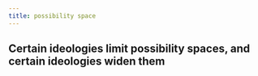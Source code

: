 ```yaml
---
title: possibility space
---
```


## Certain ideologies limit possibility spaces, and certain ideologies widen them
